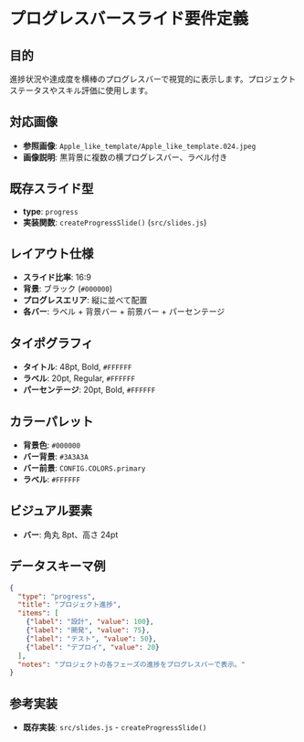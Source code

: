 # プログレスバースライド要件定義

## 目的
進捗状況や達成度を横棒のプログレスバーで視覚的に表示します。プロジェクトステータスやスキル評価に使用します。

## 対応画像
- **参照画像**: `Apple_like_template/Apple_like_template.024.jpeg`
- **画像説明**: 黒背景に複数の横プログレスバー、ラベル付き

## 既存スライド型
- **type**: `progress`
- **実装関数**: `createProgressSlide()` (`src/slides.js`)

## レイアウト仕様
- **スライド比率**: 16:9
- **背景**: ブラック (`#000000`)
- **プログレスエリア**: 縦に並べて配置
- **各バー**: ラベル + 背景バー + 前景バー + パーセンテージ

## タイポグラフィ
- **タイトル**: 48pt, Bold, `#FFFFFF`
- **ラベル**: 20pt, Regular, `#FFFFFF`
- **パーセンテージ**: 20pt, Bold, `#FFFFFF`

## カラーパレット
- **背景色**: `#000000`
- **バー背景**: `#3A3A3A`
- **バー前景**: `CONFIG.COLORS.primary`
- **ラベル**: `#FFFFFF`

## ビジュアル要素
- **バー**: 角丸 8pt、高さ 24pt

## データスキーマ例
```json
{
  "type": "progress",
  "title": "プロジェクト進捗",
  "items": [
    {"label": "設計", "value": 100},
    {"label": "開発", "value": 75},
    {"label": "テスト", "value": 50},
    {"label": "デプロイ", "value": 20}
  ],
  "notes": "プロジェクトの各フェーズの進捗をプログレスバーで表示。"
}
```

## 参考実装
- **既存実装**: `src/slides.js` - `createProgressSlide()`

